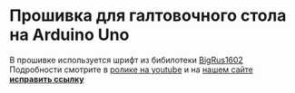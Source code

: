 # Прошивка для галтовочного стола на Arduino Uno

В прошивке используется шрифт из бибилотеки [BigRus1602](https://github.com/AlchemistCache/BigRus1602)
Подробности смотрите в [ролике на youtube](https://youtu.be/_mfHeLvkD5U) и на [нашем сайте __исправить ссылку__](https://www.technomagic.space/post/lcd1602-%D0%B8-%D1%80%D1%83%D1%81%D1%81%D0%BA%D0%B8%D0%B9-%D1%88%D1%80%D0%B8%D1%84%D1%82-%D0%B1%D0%B8%D0%B1%D0%BB%D0%B8%D0%BE%D1%82%D0%B5%D0%BA%D0%B0-%D0%B4%D0%BB%D1%8F-arduino-ide)
